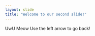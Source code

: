 ```yaml
---
layout: slide
title: "Welcome to our second slide!"
---
```

UwU Meow
Use the left arrow to go back!
